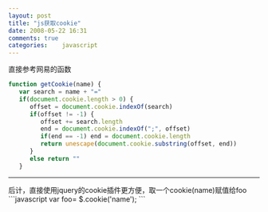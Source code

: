 ```yaml
---
layout: post
title: "js获取cookie"
date: 2008-05-22 16:31
comments: true
categories:    javascript
---
```

直接参考网易的函数
```javascript
function getCookie(name) {
   var search = name + "="
   if(document.cookie.length > 0) {
      offset = document.cookie.indexOf(search)
      if(offset != -1) {
         offset += search.length
         end = document.cookie.indexOf(";", offset)
         if(end == -1) end = document.cookie.length
         return unescape(document.cookie.substring(offset, end))
      }
      else return ""
   }
```

<hr>
后计，直接使用jquery的cookie插件更方便，取一个cookie(name)赋值给foo
```javascript
var foo= $.cookie('name');
```